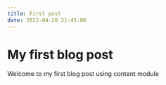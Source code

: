 ```yaml
---
title: First post
date: 2022-04-20 21:45:00
---
```


# My first blog post

Welcome to my first blog post using content module
